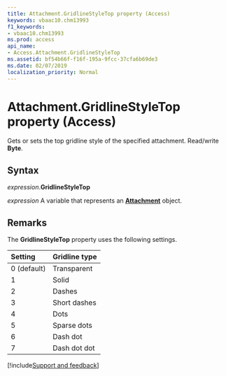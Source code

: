 ```yaml
---
title: Attachment.GridlineStyleTop property (Access)
keywords: vbaac10.chm13993
f1_keywords:
- vbaac10.chm13993
ms.prod: access
api_name:
- Access.Attachment.GridlineStyleTop
ms.assetid: bf54b66f-f16f-195a-9fcc-37cfa6b69de3
ms.date: 02/07/2019
localization_priority: Normal
---
```



# Attachment.GridlineStyleTop property (Access)

Gets or sets the top gridline style of the specified attachment. Read/write **Byte**.


## Syntax

_expression_.**GridlineStyleTop**

_expression_ A variable that represents an **[Attachment](Access.Attachment.md)** object.


## Remarks

The **GridlineStyleTop** property uses the following settings.

|Setting|Gridline type|
|:-----|:-----|
|0 (default)|Transparent|
|1|Solid|
|2|Dashes|
|3|Short dashes|
|4|Dots|
|5|Sparse dots|
|6|Dash dot|
|7|Dash dot dot|



[!include[Support and feedback](~/includes/feedback-boilerplate.md)]